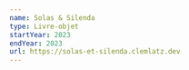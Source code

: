 ```yaml
---
name: Solas & Silenda
type: Livre-objet
startYear: 2023
endYear: 2023
url: https://solas-et-silenda.clemlatz.dev
---
```

